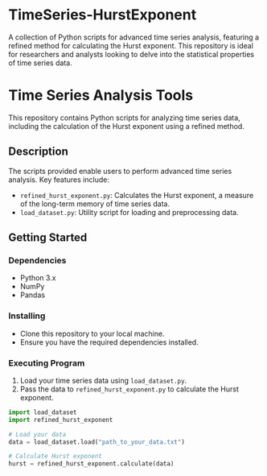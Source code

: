 # TimeSeries-HurstExponent
A collection of Python scripts for advanced time series analysis, featuring a refined method for calculating the Hurst exponent. This repository is ideal for researchers and analysts looking to delve into the statistical properties of time series data.

# Time Series Analysis Tools

This repository contains Python scripts for analyzing time series data, including the calculation of the Hurst exponent using a refined method.

## Description

The scripts provided enable users to perform advanced time series analysis. Key features include:

- `refined_hurst_exponent.py`: Calculates the Hurst exponent, a measure of the long-term memory of time series data.
- `load_dataset.py`: Utility script for loading and preprocessing data.

## Getting Started

### Dependencies

- Python 3.x
- NumPy
- Pandas

### Installing

- Clone this repository to your local machine.
- Ensure you have the required dependencies installed.

### Executing Program

1. Load your time series data using `load_dataset.py`.
2. Pass the data to `refined_hurst_exponent.py` to calculate the Hurst exponent.

```python
import load_dataset
import refined_hurst_exponent

# Load your data
data = load_dataset.load("path_to_your_data.txt")

# Calculate Hurst exponent
hurst = refined_hurst_exponent.calculate(data)
